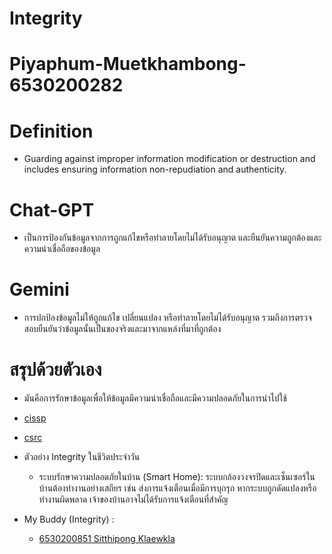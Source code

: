 # Integrity

# Piyaphum-Muetkhambong-6530200282

# Definition
  - Guarding against improper information modification or destruction and includes ensuring information non-repudiation and authenticity.

# Chat-GPT
  - เป็นการป้องกันข้อมูลจากการถูกแก้ไขหรือทำลายโดยไม่ได้รับอนุญาต และยืนยันความถูกต้องและความน่าเชื่อถือของข้อมูล

# Gemini
  - การปกป้องข้อมูลไม่ให้ถูกแก้ไข เปลี่ยนแปลง หรือทำลายโดยไม่ได้รับอนุญาต รวมถึงการตรวจสอบยืนยันว่าข้อมูลนั้นเป็นของจริงและมาจากแหล่งที่มาที่ถูกต้อง

# สรุปด้วยตัวเอง
  - มันคือการรักษาข้อมูลเพื่อให้ข้อมูลมีความน่าเชื่อถือและมีความปลอดภัยในการนำไปใช้
  - [cissp](https://www.isc2.org/certifications/cissp/cissp-student-glossary#l)
  - [csrc](https://csrc.nist.gov/glossary/term/integrity)

- ตัวอย่าง Integrity ในชีวิตประจำวัน
  - ระบบรักษาความปลอดภัยในบ้าน (Smart Home):
    ระบบกล้องวงจรปิดและเซ็นเซอร์ในบ้านต้องทำงานอย่างเสถียร เช่น ส่งการแจ้งเตือนเมื่อมีการบุกรุก หากระบบถูกดัดแปลงหรือทำงานผิดพลาด เจ้าของบ้านอาจไม่ได้รับการแจ้งเตือนที่สำคัญ

- My Buddy (Integrity) :
  - [6530200851 Sitthipong Klaewkla](https://6530200851.github.io/integrity)
